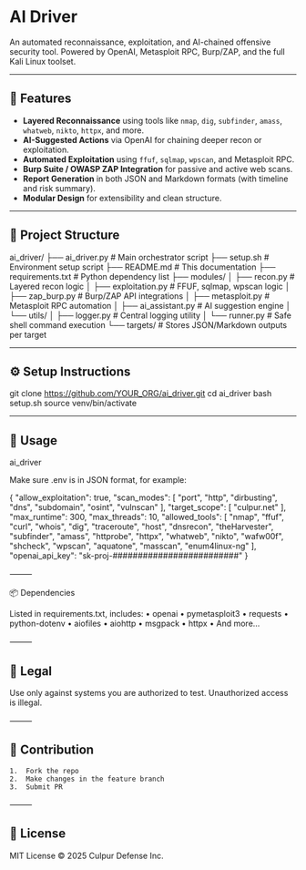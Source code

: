 # AI Driver

An automated reconnaissance, exploitation, and AI-chained offensive security tool. Powered by OpenAI, Metasploit RPC, Burp/ZAP, and the full Kali Linux toolset.

---

## 🚀 Features

- **Layered Reconnaissance** using tools like `nmap`, `dig`, `subfinder`, `amass`, `whatweb`, `nikto`, `httpx`, and more.
- **AI-Suggested Actions** via OpenAI for chaining deeper recon or exploitation.
- **Automated Exploitation** using `ffuf`, `sqlmap`, `wpscan`, and Metasploit RPC.
- **Burp Suite / OWASP ZAP Integration** for passive and active web scans.
- **Report Generation** in both JSON and Markdown formats (with timeline and risk summary).
- **Modular Design** for extensibility and clean structure.

---

## 📁 Project Structure
ai_driver/
├── ai_driver.py               # Main orchestrator script
├── setup.sh                   # Environment setup script
├── README.md                  # This documentation
├── requirements.txt           # Python dependency list
├── modules/
│   ├── recon.py               # Layered recon logic
│   ├── exploitation.py        # FFUF, sqlmap, wpscan logic
│   ├── zap_burp.py            # Burp/ZAP API integrations
│   ├── metasploit.py          # Metasploit RPC automation
│   ├── ai_assistant.py        # AI suggestion engine
│   └── utils/
│       ├── logger.py          # Central logging utility
│       └── runner.py          # Safe shell command execution
└── targets/                   # Stores JSON/Markdown outputs per target

---

## ⚙️ Setup Instructions

git clone https://github.com/YOUR_ORG/ai_driver.git
cd ai_driver
bash setup.sh
source venv/bin/activate

---

## 🧠 Usage

ai_driver

Make sure .env is in JSON format, for example:

{
  "allow_exploitation": true,
  "scan_modes": [
    "port",
    "http",
    "dirbusting",
    "dns",
    "subdomain",
    "osint",
    "vulnscan"
  ],
  "target_scope": [
    "culpur.net"
  ],
  "max_runtime": 300,
  "max_threads": 10,
  "allowed_tools": [
    "nmap",
    "ffuf",
    "curl",
    "whois",
    "dig",
    "traceroute",
    "host",
    "dnsrecon",
    "theHarvester",
    "subfinder",
    "amass",
    "httprobe",
    "httpx",
    "whatweb",
    "nikto",
    "wafw00f",
    "shcheck",
    "wpscan",
    "aquatone",
    "masscan",
    "enum4linux-ng"
  ],
  "openai_api_key": "sk-proj-#########################"
}

⸻

📦 Dependencies

Listed in requirements.txt, includes:
	•	openai
	•	pymetasploit3
	•	requests
	•	python-dotenv
	•	aiofiles
	•	aiohttp
	•	msgpack
	•	httpx
	•	And more…

⸻

## 🔐 Legal

Use only against systems you are authorized to test. Unauthorized access is illegal.

⸻

## 👷 Contribution
	1.	Fork the repo
	2.	Make changes in the feature branch
	3.	Submit PR

⸻

## 📜 License

MIT License © 2025 Culpur Defense Inc.
